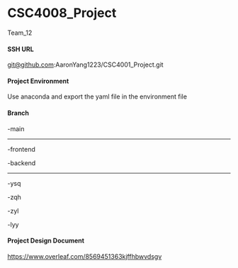 # CSC4008_Project

Team_12

#### SSH URL

git@github.com:AaronYang1223/CSC4001_Project.git



#### Project Environment

Use anaconda and export the yaml file in the environment file



#### Branch

-main

------

-frontend

-backend

------

-ysq

-zqh

-zyl

-lyy



#### Project Design Document

https://www.overleaf.com/8569451363kjffhbwvdsgv



